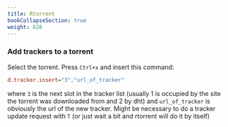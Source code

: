 ```yaml
---
title: Rtorrent
bookCollapseSection: true
weight: 628
---
```


### Add trackers to a torrent

Select the torrent. Press `Ctrl+x` and insert this command:

```cfg
d.tracker.insert="3","url_of_tracker"
```

where `3` is the next slot in the tracker list (usually 1 is occupied by the site the torrent was downloaded from and 2 by dht) and `url_of_tracker` is obviously the url of the new tracker. Might be necessary to do a tracker update request with `T` (or just wait a bit and rtorrent will do it by itself)
